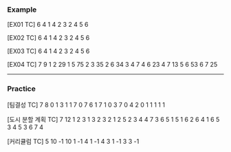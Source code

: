 ### Example

[EX01 TC] 
6 4 
1 4 
2 3 
2 4 
5 6

[EX02 TC] 
6 4 
1 4 
2 3 
2 4 
5 6

[EX03 TC]
6 4 
1 4 
2 3 
2 4 
5 6

[EX04 TC]
7 9
1 2 29
1 5 75
2 3 35
2 6 34
3 4 7
4 6 23
4 7 13
5 6 53
6 7 25


-----
### Practice

[팀결성 TC]
7 8
0 1 3
1 1 7
0 7 6
1 7 1
0 3 7
0 4 2
0 1 1
1 1 1 

[도시 분할 계획 TC]
7 12
1 2 3
1 3 2
3 2 1
2 5 2
3 4 4
7 3 6
5 1 5
1 6 2
6 4 1
6 5 3
4 5 3
6 7 4

[커리큘럼 TC]
5
10 -1
10 1 -1
4 1 -1
4 3 1 -1
3 3 -1